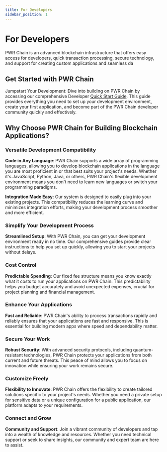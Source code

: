 ```yaml
---
title: For Developers
sidebar_position: 1
---
```


# For Developers

PWR Chain is an advanced blockchain infrastructure that offers easy access for developers, quick transaction processing, secure technology, and support for creating custom applications and seamless da

## Get Started with PWR Chain

Jumpstart Your Development: Dive into building on PWR Chain by accessing our comprehensive Developer [Quick Start Guide](/). This guide provides everything you need to set up your development environment, create your first application, and become part of the PWR Chain developer community quickly and effectively.

## Why Choose PWR Chain for Building Blockchain Applications?

### Versatile Development Compatibility

**Code in Any Language**: PWR Chain supports a wide array of programming languages, allowing you to develop blockchain applications in the language you are most proficient in or that best suits your project's needs. Whether it's JavaScript, Python, Java, or others, PWR Chain's flexible development environment means you don't need to learn new languages or switch your programming paradigms.

**Integration Made Easy**: Our system is designed to easily plug into your existing projects. This compatibility reduces the learning curve and minimizes integration efforts, making your development process smoother and more efficient.

### Simplify Your Development Process

**Streamlined Setup**: With PWR Chain, you can get your development environment ready in no time. Our comprehensive guides provide clear instructions to help you set up quickly, allowing you to start your projects without delays.

### Cost Control

**Predictable Spending**: Our fixed fee structure means you know exactly what it costs to run your applications on PWR Chain. This predictability helps you budget accurately and avoid unexpected expenses, crucial for project planning and financial management.

### Enhance Your Applications

**Fast and Reliable**: PWR Chain's ability to process transactions rapidly and reliably ensures that your applications are fast and responsive. This is essential for building modern apps where speed and dependability matter.

### Secure Your Work

**Robust Security**: With advanced security protocols, including quantum-resistant technologies, PWR Chain protects your applications from both current and future threats. This peace of mind allows you to focus on innovation while ensuring your work remains secure.

### Customize Freely

**Flexibility to Innovate**: PWR Chain offers the flexibility to create tailored solutions specific to your project's needs. Whether you need a private setup for sensitive data or a unique configuration for a public application, our platform adapts to your requirements.

### Connect and Grow

**Community and Support**: Join a vibrant community of developers and tap into a wealth of knowledge and resources. Whether you need technical support or seek to share insights, our community and expert team are here to assist.
